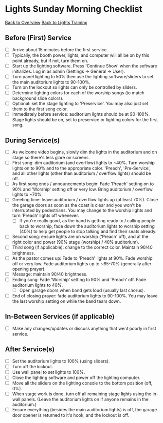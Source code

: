 # Lights Sunday Morning Checklist

[Back to Overview](../README.md)
[Back to Lights Training](../lights.md)

## Before (First) Service

-   [ ] Arrive about 15 minutes before the first service.
-   [ ] Typically, the booth power, lights, and computer will all be on by this point already, but if not, turn them on.
-   [ ] Start up the lighting software. Press 'Continue Show' when the software initializes. Log in as admin (Settings -> General -> User).
-   [ ] Turn panel lighting to 50% then use the lighting software/sliders to set the main auditorium lights to 90-100%.
-   [ ] Turn on the lockout so lights can only be controlled by sliders.
-   [ ] Determine lighting colors for each of the worship songs (to match background slide colors).
-   [ ] Optional: set the stage lighting to 'Preservice'. You may also just set them to the first song color.
-   [ ] Immediately before service: auditorium lights should be at 90-100%. Stage lights should be on, set to preservice or lighting colors for the first song.

## During Service(s)

-   [ ] As welcome video begins, slowly dim the lights in the auditorium and on stage so there's less glare on screens.
-   [ ] First song: dim auditorium (and overflow) lights to ~40%. Turn worship lights on to 90% and to the appropriate color. 'Preach', 'Pre-Service', and all other lights (other than auditorium / overflow lights) should be off.
-   [ ] As first song ends / announcements begin: Fade 'Preach' setting on to 90% and 'Worship' setting off or very low. Bring auditorium / overflow lights to ~70%.
-   [ ] Greeting time: leave auditorium / overflow lights up (at least 70%). Close the garage doors as soon as the coast is clear and you won't be interrupted by pedestrians. You may change to the worship lights and turn 'Preach' lights off whenever.
    -   [ ] If you're really good, as the band is getting ready to / calling people back to worship, fade down the auditorium lights to worship setting (40%) to help get people to stop talking and find their seats already.
-   [ ] Second song: ensure lights are on worship ('Preach' off), and at the right color and power (90% stage (worship) / 40% auditorium).
-   [ ] Third song (if applicable): change to the correct color. Maintain 90/40 brightness.
-   [ ] As the pastor comes up: Fade to 'Preach' lights at 90%. Fade worship off or very low. Fade auditorium lights up to ~65-70% (generally after opening prayer).
-   [ ] Message: maintain 90/40 brightness.
-   [ ] Ending song: Fade 'Worship' setting to 90% and 'Preach' off. Fade auditorium lights to 40%.
    -   [ ] Open garage doors when band gets loud (usually last chorus).
-   [ ] End of closing prayer: fade auditorium lights to 90-100%. You may leave the last worship setting on while the band tears down.

## In-Between Services (if applicable)

-   [ ] Make any changes/updates or discuss anything that went poorly in first service.

## After Service(s)

-   [ ] Set the auditorium lights to 100% (using sliders).
-   [ ] Turn off the lockout.
-   [ ] Use wall panel to set lights to 100%.
-   [ ] Close the lighting software and power off the lighting computer.
-   [ ] Move all the sliders on the lighting console to the bottom position (off, 0%).
-   [ ] When stage work is done, turn off all remaining stage lights using the in-wall panels. (Leave the auditorium lights on if anyone remains in the auditorium.)
-   [ ] Ensure everything (besides the main auditorium lights) is off, the garage door opener is returned to it's hook, and the lockout is off.
